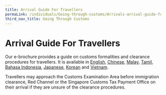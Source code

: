 ```yaml
---
title: Arrival Guide For Travellers 
permaLink: /individuals/Going-through-customs/Arrivals-arrival-guide-for-travellers
third_nav_title: Going Through Customs
---
```


# Arrival Guide For Travellers 

Our e-brochure provides a guide on customs formalities and clearance procedures for travellers. It is available in  [English](https://www.customs.gov.sg/-/media/singapore-custom-brochureenglish-1-april-2019.pdf?la=en&hash=F07270049E1CF495559D4A03223E2200C0085C2A),  [Chinese](https://www.customs.gov.sg/-/media/guide-to-travellers-chinese.pdf?la=en&hash=7ED0869B68EBED86A96B21D47860ECB0AD0132A9),  [Malay](https://www.customs.gov.sg/-/media/guide-to-travellers-malay.pdf?la=en&hash=C8F565C962B5BBF30083CD2FFF736DA587D4E530),  [Tamil](https://www.customs.gov.sg/-/media/guide-to-travellers-tamil.pdf?la=en&hash=E064B5FCEBFF669738B82422319BCBED39EF0F22),  [Bahasa Indonesia](https://www.customs.gov.sg/-/media/guide-to-travellers-bahasa-indonesia.pdf?la=en&hash=18D543661B204708ADE96E95EFA96B06C7BB644A),  [Japanese](https://www.customs.gov.sg/-/media/guide-to-travellers-japanese.pdf?la=en&hash=229E3DDFF10E86FD6CAAF650C1ED7BD5EBF8A25D),  [Korean](https://www.customs.gov.sg/-/media/guide-to-travellers-korean.pdf?la=en&hash=93E49A260EBBD341820E08875F489F17564DC081) and  [Vietnam](https://www.customs.gov.sg/-/media/guide-to-travellers-vietnam.pdf?la=en&hash=8DEEF47581E2B5F5455AE5EDD2AD8246829B95C8).

Travellers may approach the Customs Examination Area before immigration clearance, Red Channel or the Singapore Customs Tax Payment Office on their arrival if they are unsure of the clearance procedures.







